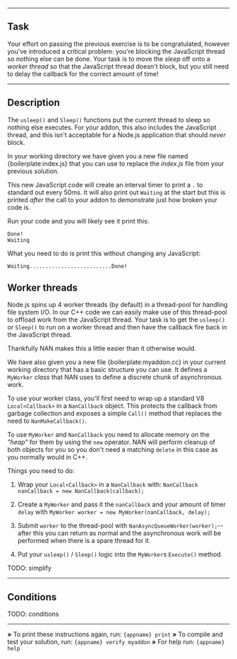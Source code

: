 ----------------------------------------------------------------------

## Task

Your effort on passing the previous exercise is to be congratulated, however you've introduced a critical problem: you're blocking the JavaScript thread so nothing else can be done. Your task is to move the *sleep* off onto a *worker thread* so that the JavaScript thread doesn't block, but you still need to delay the callback for the correct amount of time!

----------------------------------------------------------------------

## Description

The `usleep()` and `Sleep()` functions put the current thread to sleep so nothing else executes. For your addon, this also includes the JavaScript thread, and this isn't acceptable for a Node.js application that should *never* block.

In your working directory we have given you a new file named {boilerplate:index.js} that you can use to replace the *index.js* file from your previous solution.

This new JavaScript code will create an interval timer to print a `.` to standard out every 50ms. It will also print out `Waiting` at the start but this is printed *after* the call to your addon to demonstrate just how broken your code is.

Run your code and you will likely see it print this:

```
Done!
Waiting
```

What you need to do is print this without changing any JavaScript:

```
Waiting..........................Done!
```

## Worker threads

Node.js spins up 4 worker threads (by default) in a thread-pool for handling file system I/O. In our C++ code we can easily make use of this thread-pool to offload work from the JavaScript thread. Your task is to get the `usleep()` or `Sleep()` to run on a worker thread and then have the callback fire back in the JavaScript thread.

Thankfully NAN makes this a little easier than it otherwise would.

We have also given you a new file {boilerplate:myaddon.cc} in your current working directory that has a basic structure you can use. It defines a `MyWorker` *class* that NAN uses to define a discrete chunk of asynchronous work.

To use your worker class, you'll first need to wrap up a standard V8 `Local<Callback>` in a `NanCallback` object. This protects the callback from garbage collection and exposes a simple `Call()` method that replaces the need to `NanMakeCallback()`.

To use `MyWorker` and `NanCallback` you need to allocate memory on the *"heap"* for them by using the `new` operator. NAN will perform cleanup of both objects for you so you don't need a matching `delete` in this case as you normally would in C++.

Things you need to do:


1. Wrap your `Local<Callback>` in a `NanCallback` with: `NanCallback nanCallback = new NanCallback(callback);`


2. Create a `MyWorker` and pass it the `nanCallback` and your amount of timer `delay` with `MyWorker worker = new MyWorker(nanCallback, delay);`


3. Submit `worker` to the thread-pool with `NanAsyncQueueWorker(worker);`--after this you can return as normal and the asynchronous work will be performed when there is a spare thread for it.


4. Put your `usleep()` / `Sleep()` logic into the `MyWorker`s `Execute()` method.

TODO: simplify

----------------------------------------------------------------------

## Conditions

TODO: conditions

----------------------------------------------------------------------

 __»__ To print these instructions again, run: `{appname} print`
 __»__ To compile and test your solution, run: `{appname} verify myaddon`
 __»__ For help run: `{appname} help`
